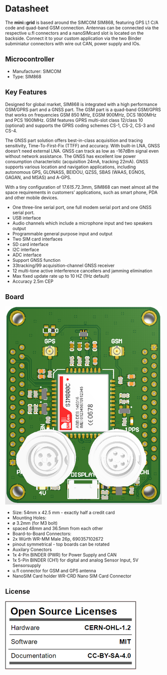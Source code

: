 # Datasheet
The **mini::grid** is based around the SIMCOM SIM868, featuring GPS L1 C/A code
and quad-band GSM connection. Antennas can be connected via the respective u.fl
connectors and a nanoSIMcard slot is located on the backside. Connect it to
your custom application via the two Binder subminiatur connectors with wire out
CAN, power supply and IOs.

## Microcontroller
 * Manufacturer: SIMCOM
 * Type: SIM868

## Key Features
Designed for global market, SIM868 is integrated with a high performance
GSM/GPRS part and a GNSS part. The GSM part is a quad-band GSM/GPRS that works
on frequencies GSM 850 MHz, EGSM 900MHz, DCS 1800MHz and PCS 1900MHz. GSM
features GPRS multi-slot class 12/class 10 (optional) and supports the GPRS
coding schemes CS-1, CS-2, CS-3 and CS-4.

The GNSS part solution offers best-in-class acquisition and tracing
sensitivity, Time-To-First-Fix (TTFF) and accuracy. With built-in LNA, GNSS
doesn’t need external LNA. GNSS can track as low as -167dBm signal even without
network assistance. The GNSS has excellent low power consumption characteristic
(acquisition 24mA, tracking 22mA). GNSS supports various location and
navigation applications, including autonomous GPS, GLONASS, BEIDOU, QZSS, SBAS
(WAAS, EGNOS, GAGAN, and MSAS) and A-GPS.

With a tiny configuration of 17.6*15.7*2.3mm, SIM868 can meet almost all the
space requirements in customers’ applications, such as smart phone, PDA and
other mobile devices.

* One three-line serial port, one full modem serial port and one GNSS serial
  port.
* USB interface
* Audio channels which include a microphone input and two speakers output
* Programmable general purpose input and output
* Two SIM card interfaces
* SD card interface
* I2C interface
* ADC interface
* Support GNSS function
* 33tracking/99 acquisition-channel GNSS receiver
* 12 multi-tone active interference cancellers and jamming elimination
* Max fixed update rate up to 10 HZ (1Hz default)
* Accuracy 2.5m CEP

## Board

![mini::grid](./pictures/mini_grid_front.png "mini::grid")

* Size: 54mm x 42.5 mm - exactly half a credit card
* Mounting Holes:
 * ø 3.2mm (for M3 bolt)
 * spaced 48mm and 36.5mm from each other
* Board-to-Board Connectors:
 * 2x Würth WR-MM Male 26p, 690357102672
 * pinout symmetrical - top boards can be rotated
* Auxilary Conectors
 * 1x 4-Pin BINDER (PWR) for Power Supply and CAN
 * 1x 5-Pin BINDER (CH1) for digital and analog Sensor Input, 5V Sensorsupply
* u.fl connector for GSM and GPS antenna
* NanoSIM Card holder WR-CRD Nano SIM Card Connector

## License
![license](./pictures/license.png "license")

